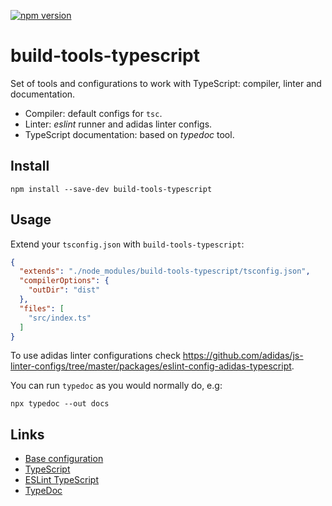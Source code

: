 [![npm version](https://badge.fury.io/js/build-tools-typescript.svg)](https://npmjs.com/package/build-tools-typescript)

# build-tools-typescript

Set of tools and configurations to work with TypeScript: compiler, linter and documentation.

- Compiler: default configs for `tsc`.
- Linter: _eslint_ runner and adidas linter configs.
- TypeScript documentation: based on _typedoc_ tool.

## Install

```
npm install --save-dev build-tools-typescript
```

## Usage

Extend your `tsconfig.json` with `build-tools-typescript`:

```json
{
  "extends": "./node_modules/build-tools-typescript/tsconfig.json",
  "compilerOptions": {
    "outDir": "dist"
  },
  "files": [
    "src/index.ts"
  ]
}
```

To use adidas linter configurations check https://github.com/adidas/js-linter-configs/tree/master/packages/eslint-config-adidas-typescript.

You can run `typedoc` as you would normally do, e.g:

```
npx typedoc --out docs
```

## Links

- [Base configuration](https://github.com/adidas/js-build-tools/tree/master/packages/build-tools-typescript)
- [TypeScript](https://www.typescriptlang.org/)
- [ESLint TypeScript](https://eslint.org/blog/2019/01/future-typescript-eslint#the-future-of-typescript-on-eslint)
- [TypeDoc](https://typedoc.org/)
